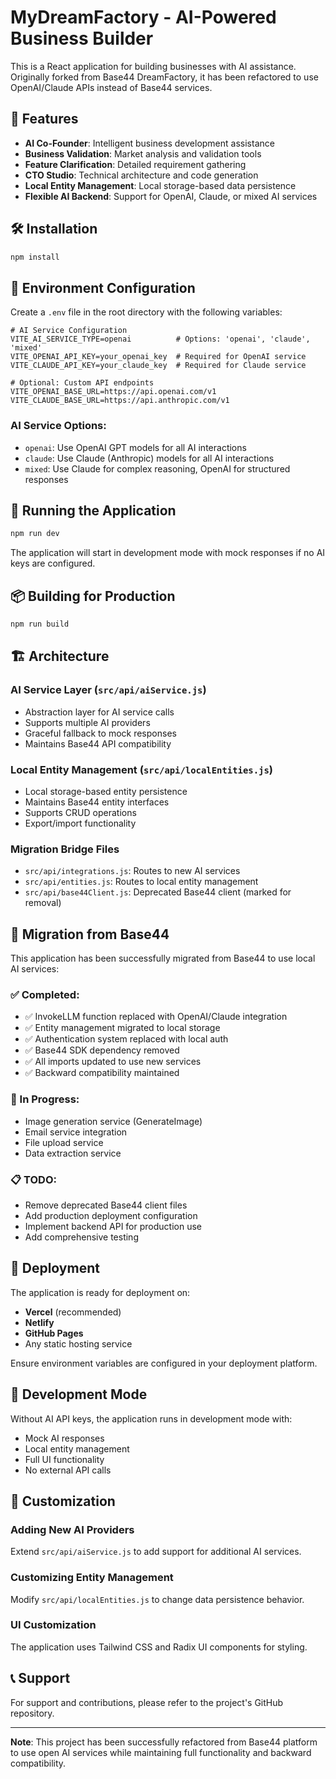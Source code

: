 # MyDreamFactory - AI-Powered Business Builder

This is a React application for building businesses with AI assistance. Originally forked from Base44 DreamFactory, it has been refactored to use OpenAI/Claude APIs instead of Base44 services.

## 🚀 Features

- **AI Co-Founder**: Intelligent business development assistance
- **Business Validation**: Market analysis and validation tools
- **Feature Clarification**: Detailed requirement gathering
- **CTO Studio**: Technical architecture and code generation
- **Local Entity Management**: Local storage-based data persistence
- **Flexible AI Backend**: Support for OpenAI, Claude, or mixed AI services

## 🛠️ Installation

```bash
npm install
```

## 🔧 Environment Configuration

Create a `.env` file in the root directory with the following variables:

```env
# AI Service Configuration
VITE_AI_SERVICE_TYPE=openai          # Options: 'openai', 'claude', 'mixed'
VITE_OPENAI_API_KEY=your_openai_key  # Required for OpenAI service
VITE_CLAUDE_API_KEY=your_claude_key  # Required for Claude service

# Optional: Custom API endpoints
VITE_OPENAI_BASE_URL=https://api.openai.com/v1
VITE_CLAUDE_BASE_URL=https://api.anthropic.com/v1
```

### AI Service Options:
- `openai`: Use OpenAI GPT models for all AI interactions
- `claude`: Use Claude (Anthropic) models for all AI interactions  
- `mixed`: Use Claude for complex reasoning, OpenAI for structured responses

## 🏃 Running the Application

```bash
npm run dev
```

The application will start in development mode with mock responses if no AI keys are configured.

## 📦 Building for Production

```bash
npm run build
```

## 🏗️ Architecture

### AI Service Layer (`src/api/aiService.js`)
- Abstraction layer for AI service calls
- Supports multiple AI providers
- Graceful fallback to mock responses
- Maintains Base44 API compatibility

### Local Entity Management (`src/api/localEntities.js`)
- Local storage-based entity persistence
- Maintains Base44 entity interfaces
- Supports CRUD operations
- Export/import functionality

### Migration Bridge Files
- `src/api/integrations.js`: Routes to new AI services
- `src/api/entities.js`: Routes to local entity management
- `src/api/base44Client.js`: Deprecated Base44 client (marked for removal)

## 🔀 Migration from Base44

This application has been successfully migrated from Base44 to use local AI services:

### ✅ Completed:
- ✅ InvokeLLM function replaced with OpenAI/Claude integration
- ✅ Entity management migrated to local storage
- ✅ Authentication system replaced with local auth
- ✅ Base44 SDK dependency removed
- ✅ All imports updated to use new services
- ✅ Backward compatibility maintained

### 🔄 In Progress:
- Image generation service (GenerateImage)
- Email service integration
- File upload service
- Data extraction service

### 📋 TODO:
- Remove deprecated Base44 client files
- Add production deployment configuration
- Implement backend API for production use
- Add comprehensive testing

## 🚢 Deployment

The application is ready for deployment on:
- **Vercel** (recommended)
- **Netlify**
- **GitHub Pages**
- Any static hosting service

Ensure environment variables are configured in your deployment platform.

## 🧪 Development Mode

Without AI API keys, the application runs in development mode with:
- Mock AI responses
- Local entity management
- Full UI functionality
- No external API calls

## 🔧 Customization

### Adding New AI Providers
Extend `src/api/aiService.js` to add support for additional AI services.

### Customizing Entity Management
Modify `src/api/localEntities.js` to change data persistence behavior.

### UI Customization
The application uses Tailwind CSS and Radix UI components for styling.

## 📞 Support

For support and contributions, please refer to the project's GitHub repository.

---

**Note**: This project has been successfully refactored from Base44 platform to use open AI services while maintaining full functionality and backward compatibility.